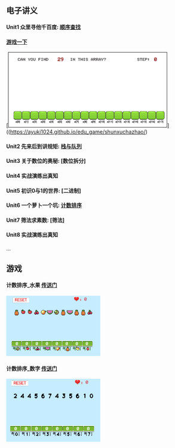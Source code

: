 ## 电子讲义

#### Unit1 众里寻他千百度:   [顺序查找](https://ayuki1024.github.io/L2_ebook/L2%E7%AC%AC1%E8%AF%BE%E9%A1%BA%E5%BA%8F%E6%9F%A5%E6%89%BE/%E9%A1%BA%E5%BA%8F%E6%9F%A5%E6%89%BE.html)

#### [游戏一下](https://ayuki1024.github.io/edu_game/shunxuchazhao/)
[<kbd><img decoding="async" src="images/shunxu.png" height="200px" border = 1/></kbd>]((https://ayuki1024.github.io/edu_game/shunxuchazhao/)



#### Unit2 先来后到讲规矩:   [栈与队列](https://ayuki1024.github.io/L2_ebook/L2%E7%AC%AC2%E8%AF%BE%E6%A0%88%E5%92%8C%E9%98%9F%E5%88%97/%E6%A0%88%E5%92%8C%E9%98%9F%E5%88%97.html)

#### Unit3 关于数位的奥秘:   [数位拆分]

#### Unit4 实战演练出真知   

#### Unit5 初识0与1的世界:   [二进制]

#### Unit6 一个萝卜一个坑:   [计数排序](https://ayuki1024.github.io/L2_ebook/L2%E7%AC%AC7%E8%AF%BE1%E4%B8%AA%E8%90%9D%E5%8D%9C1%E4%B8%AA%E5%9D%91/%E4%B8%80%E4%B8%AA%E8%90%9D%E5%8D%9C%E4%B8%80%E4%B8%AA%E5%9D%91.html)

#### Unit7 筛法求素数:           [筛法]

#### Unit8 实战演练出真知

...

## 游戏


#### 计数排序_水果 [传送门](https://ayuki1024.github.io/edu_game/cntSortFruit)
<img decoding="async" src="images/cntSortfruit.png" width="50%">

#### 计数排序_数字 [传送门](https://ayuki1024.github.io/edu_game/cntSortNumber)
<img decoding="async" src="images/cntSortNumber.png" width="50%">
